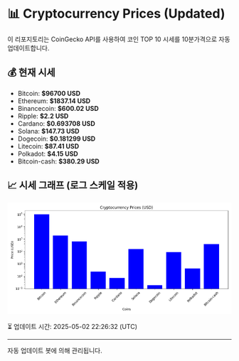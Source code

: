 
# 📊 Cryptocurrency Prices (Updated)

이 리포지토리는 CoinGecko API를 사용하여 코인 TOP 10 시세를 10분가격으로 자동 업데이트합니다.

## 💰 현재 시세
- Bitcoin: **$96700 USD**
- Ethereum: **$1837.14 USD**
- Binancecoin: **$600.02 USD**
- Ripple: **$2.2 USD**
- Cardano: **$0.693708 USD**
- Solana: **$147.73 USD**
- Dogecoin: **$0.181299 USD**
- Litecoin: **$87.41 USD**
- Polkadot: **$4.15 USD**
- Bitcoin-cash: **$380.29 USD**

## 📈 시세 그래프 (로그 스케일 적용)
![Crypto Prices](crypto_prices.png)

⏳ 업데이트 시간: 2025-05-02 22:26:32 (UTC)

---
자동 업데이트 봇에 의해 관리됩니다.
